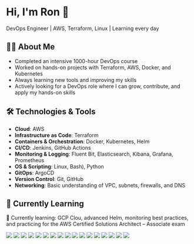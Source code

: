 # Hi, I'm Ron 👋

DevOps Engineer | AWS, Terraform, Linux | Learning every day

## 👨‍💻 About Me

-  Completed an intensive 1000-hour DevOps course
-  Worked on hands-on projects with Terraform, AWS, Docker, and Kubernetes 
-  Always learning new tools and improving my skills
- Actively looking for a DevOps role where I can grow, contribute, and apply my hands-on skills


## 🛠️ Technologies & Tools

- **Cloud**: AWS
- **Infrastructure as Code**: Terraform
- **Containers & Orchestration**: Docker, Kubernetes, Helm 
- **CI/CD**: Jenkins, GitHub Actions
- **Monitoring & Logging**: Fluent Bit, Elasticsearch, Kibana, Grafana, Prometheus 
- **OS & Scripting**: Linux\, Bash), Python
- **GitOps**: ArgoCD 
- **Version Control**: Git, GitHub
- **Networking**: Basic understanding of VPC, subnets, firewalls, and DNS


## 🧠 Currently Learning

📘 Currently learning: GCP Clou, advanced Helm, monitoring best practices, and practicing for the AWS Certified Solutions Architect – Associate exam



<p align="left">
  <img src="https://img.shields.io/badge/AWS-232F3E?style=for-the-badge&logo=amazonaws&logoColor=white" />
  <img src="https://img.shields.io/badge/Terraform-7B42BC?style=for-the-badge&logo=terraform&logoColor=white" />
  <img src="https://img.shields.io/badge/Docker-2496ED?style=for-the-badge&logo=docker&logoColor=white" />
  <img src="https://img.shields.io/badge/Kubernetes-326CE5?style=for-the-badge&logo=kubernetes&logoColor=white" />
  <img src="https://img.shields.io/badge/Helm-0F1689?style=for-the-badge&logo=helm&logoColor=white" />
  <img src="https://img.shields.io/badge/Linux-FCC624?style=for-the-badge&logo=linux&logoColor=black" />
  <img src="https://img.shields.io/badge/Bash-121011?style=for-the-badge&logo=gnu-bash&logoColor=white" />
  <img src="https://img.shields.io/badge/Git-F05032?style=for-the-badge&logo=git&logoColor=white" />
  <img src="https://img.shields.io/badge/GitHub-181717?style=for-the-badge&logo=github&logoColor=white" />
  <img src="https://img.shields.io/badge/Jenkins-D24939?style=for-the-badge&logo=jenkins&logoColor=white" />
  <img src="https://img.shields.io/badge/ArgoCD-ef7c00?style=for-the-badge&logoColor=white&labelColor=gray" />
  <img src="https://img.shields.io/badge/Fluent--Bit-1689CA?style=for-the-badge&logoColor=white&labelColor=gray" />
  <img src="https://img.shields.io/badge/Elasticsearch-005571?style=for-the-badge&logo=elasticsearch&logoColor=white" />
  <img src="https://img.shields.io/badge/Kibana-E8478B?style=for-the-badge&logo=kibana&logoColor=white" />
  <img src="https://img.shields.io/badge/Grafana-F46800?style=for-the-badge&logo=grafana&logoColor=white" />
  <img src="https://img.shields.io/badge/Prometheus-E6522C?style=for-the-badge&logo=prometheus&logoColor=white" />
  <img src="https://img.shields.io/badge/Python-3776AB?style=for-the-badge&logo=python&logoColor=white" />
</p>





